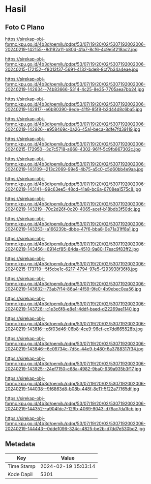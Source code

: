 # Hasil

## Foto C Plano

https://sirekap-obj-formc.kpu.go.id/4b3d/pemilu/pdpr/53/07/19/20/02/5307192002006-20240219-142155--8d192a11-b80d-41a7-8cf6-4c9e5f218ac2.jpg

https://sirekap-obj-formc.kpu.go.id/4b3d/pemilu/pdpr/53/07/19/20/02/5307192002006-20240215-172152--f8013f37-5691-4132-bde8-8cf7b34a4eae.jpg

https://sirekap-obj-formc.kpu.go.id/4b3d/pemilu/pdpr/53/07/19/20/02/5307192002006-20240219-142634--74b83666-5314-4c25-8e35-7705aea7bb24.jpg

https://sirekap-obj-formc.kpu.go.id/4b3d/pemilu/pdpr/53/07/19/20/02/5307192002006-20240219-142817--e6b80390-9ede-41f9-85f8-b2d44d8c6ba5.jpg

https://sirekap-obj-formc.kpu.go.id/4b3d/pemilu/pdpr/53/07/19/20/02/5307192002006-20240219-142926--e958469c-0a26-45a1-beca-8dfe7fd39119.jpg

https://sirekap-obj-formc.kpu.go.id/4b3d/pemilu/pdpr/53/07/19/20/02/5307192002006-20240215-172950--3c7c5718-a668-4302-961f-5c9fb867302c.jpg

https://sirekap-obj-formc.kpu.go.id/4b3d/pemilu/pdpr/53/07/19/20/02/5307192002006-20240219-143109--213c2069-99e5-4b75-a5c0-c5d60bb4e9aa.jpg

https://sirekap-obj-formc.kpu.go.id/4b3d/pemilu/pdpr/53/07/19/20/02/5307192002006-20240219-143141--99c63ee5-48cd-41a8-bc6a-6708ea1575c8.jpg

https://sirekap-obj-formc.kpu.go.id/4b3d/pemilu/pdpr/53/07/19/20/02/5307192002006-20240219-143219--70c2d26f-0c20-4065-acef-b18bdb3f50dc.jpg

https://sirekap-obj-formc.kpu.go.id/4b3d/pemilu/pdpr/53/07/19/20/02/5307192002006-20240219-143253--a166239b-dbbe-47f6-bba8-0e71a31ff8a1.jpg

https://sirekap-obj-formc.kpu.go.id/4b3d/pemilu/pdpr/53/07/19/20/02/5307192002006-20240219-143456--6914cf85-84da-4510-9a80-17eac9f83ff2.jpg

https://sirekap-obj-formc.kpu.go.id/4b3d/pemilu/pdpr/53/07/19/20/02/5307192002006-20240215-173710--5f5cbe1c-6217-4794-97e5-f293938f36f8.jpg

https://sirekap-obj-formc.kpu.go.id/4b3d/pemilu/pdpr/53/07/19/20/02/5307192002006-20240219-143632--73ab7f14-86a4-4f59-9fe0-4b9ebec0ea56.jpg

https://sirekap-obj-formc.kpu.go.id/4b3d/pemilu/pdpr/53/07/19/20/02/5307192002006-20240219-143726--c1e3c6f8-e8e1-4ddf-baed-d22269ae1140.jpg

https://sirekap-obj-formc.kpu.go.id/4b3d/pemilu/pdpr/53/07/19/20/02/5307192002006-20240219-143816--c6f03d46-06b8-4ce9-96cf-cc7dd665528b.jpg

https://sirekap-obj-formc.kpu.go.id/4b3d/pemilu/pdpr/53/07/19/20/02/5307192002006-20240219-143846--6c09734c-7d5c-44e9-b480-6a3788317f34.jpg

https://sirekap-obj-formc.kpu.go.id/4b3d/pemilu/pdpr/53/07/19/20/02/5307192002006-20240219-143925--24ef7150-c68a-4982-9ba0-939a935b3f17.jpg

https://sirekap-obj-formc.kpu.go.id/4b3d/pemilu/pdpr/53/07/19/20/02/5307192002006-20240219-144038--9f6863d8-b08b-448f-8e11-5f22a77f65df.jpg

https://sirekap-obj-formc.kpu.go.id/4b3d/pemilu/pdpr/53/07/19/20/02/5307192002006-20240219-144352--a904fdc7-129b-4069-8043-d76ac7da1fcb.jpg

https://sirekap-obj-formc.kpu.go.id/4b3d/pemilu/pdpr/53/07/19/20/02/5307192002006-20240219-144443--0dde1096-324c-4825-be2b-d7dd7e530bd2.jpg


## Metadata

| Key        | Value               |
| ---------- | ------------------- |
| Time Stamp | 2024-02-19 15:03:14 |
| Kode Dapil | 5301                |




